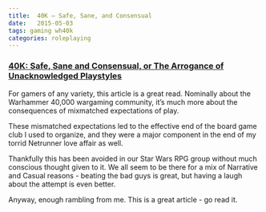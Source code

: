 ```yaml
---
title:  40K – Safe, Sane, and Consensual
date:   2015-05-03
tags: gaming wh40k
categories: roleplaying
---
```


### [40K: Safe, Sane and Consensual, or The Arrogance of Unacknowledged Playstyles](http://www.belloflostsouls.net/2015/04/40k-safe-sane-and-consensual-or-the-arrogance-of-unacknowledged-playstyles.html)

For gamers of any variety, this article is a great read. Nominally about the Warhammer 40,000 wargaming community, it’s much more about the consequences of mixmatched expectations of play.

These mismatched expectations led to the effective end of the board game club I used to organize, and they were a major component in the end of my torrid Netrunner love affair as well.

Thankfully this has been avoided in our Star Wars RPG group without much conscious thought given to it. We all seem to be there for a mix of Narrative and Casual reasons - beating the bad guys is great, but having a laugh about the attempt is even better.

Anyway, enough rambling from me. This is a great article - go read it.